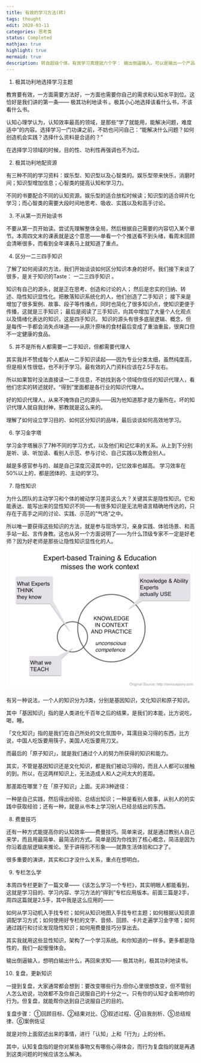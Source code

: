 ```yaml
---
title: 有效的学习方法(转)
tags: thought
edit: 2020-03-11
categories: 思考类
status: Completed
mathjax: true
highlight: true
mermaid: true
description: 转自超级个体。有效学习真理就六个字： 输出倒逼输入。可以是输出一个产品（功利地学习），参与一个项目（隐性知识），与行业大牛沟通（一二手知识 ），如果没有这些获得反馈的环境，就试着教别人（费曼技巧）。
---
```

1. 极其功利地选择学习主题

教育要有效，一方面需要方法好，一方面也需要你自己的需求和认知水平到位。这恰好是我们讲的第一条—— 极其功利地读书 。极其小心地选择该看什么书，不该看什么书。

认知心理学认为，认知效率最高的领域，是那些“学了就能用，能解决问题，难度适中”的内容。选择学习一门功课之前，不妨也问问自己：“能解决什么问题？如何创造机会实践？选择什么资料是合适的？”

在选择学习领域的时候，目的性、功利性再强调也不为过。

2. 极其功利地配资源

有三种不同的学习资料：娱乐型、知识型以及心智类的。娱乐型带来快乐，消磨时间；知识型增加信息；心智类的提高认知和学习力。

不同的书要配合不同的认知资源。娱乐型的适合放松时候读；知识型的适合碎片化学习；而心智类的需要大段时间地思考、吸收、实践以及和高手讨论。

3. 不从第一页开始读书

不要从第一页开始读。尝试先理解整体全局，然后根据自己需要的内容切入某个章节。本周四文末的课表就是这个意思——单看一个个推送看不到头绪，看周末回顾会清晰很多，而看到全年课表马上就知道了重点。

4. 区分一二三四手知识

了解了如何阅读的方法，我们开始谈谈如何区分知识本身的好坏。我们接下来谈了很多，是关于知识的Taste： 一二三四手知识 。

知识有自己的源头，就是正在思考、创造和讨论的人；
然后是忠实的归纳、转述、隐性知识显性化。把散落知识系统化的人，他们创造了二手知识；
接下来是增加了很多案例、故事、段子等传播点，同时也简化了很多知识点，使知识更便于传播，这就是三手知识；
最后是阅读了三手知识，向其中增加了大量个人化观点以及情绪化表达的知识，这是四手知识。
知识的源头有很多底层逻辑、概念，但是每传一手都会消失点味道——从原汁原味的食材最后变成了重油重盐，很爽口但不一定健康的食品。

5. 并不是所有人都需要一二手知识，但都需要代理人

其实我并不赞成每个人都从一二手知识读起——因为专业分类太细，虽然纯度高，但是相关性很低，也不利于学习。最有效的入门资料应该在2.5手左右。

所以如果暂时没法直接读一二手信息，不妨找到各个领域你信任的知识代理人，看他们忠实的转述就好。“得到”里面都是各行业的知识代理人。

好的知识代理人，从来不掩饰自己的源头——因为他知道那才是力量所在。坏的知识代理人就自我封神，邪教就是这么来的。

理解了如何设立学习目的、如何区分知识的品味，最后谈谈如何高效地学习。

6. 学习金字塔

学习金字塔展示了7种不同的学习方式，以及他们和记忆率的关系。从上到下分别是听、读、听加读、看别人示范、参与讨论、自己实践以及教会别人。

越是多感官参与的、越是自己深度沉浸其中的，记忆效率也越高。 学习效率在50%以上的，都是团体的、主动的学习。

7. 隐性知识

为什么团队的主动学习和个体的被动学习差异这么大？关键其实是隐性知识。它和能表达、能写出来的显性知识不同——有很多知识是无法用语言精确地传达的，只存在于高手之间的讨论、实践、示范的“气场”之中。

所以唯一要获得这些知识的方法，就是参与现场学习，亲身实践、体验场景、和高手站一起、言传身教。这也从另一个方面说明了——为什么顶级专家不一定是好老师？因为好老师是那些让隐性知识显性化的人。

![caption](https://github.com/Hummmm/Hummmm.github.io/blob/master/_posts/2020-03-11-learn/learn.jpg?raw=true)

有另一种说法，一个人的知识分为3类，分别是基因知识，文化知识和原子知识。

其中「基因知识」指的是人类进化千百年之后的结果，是我们的本能，比方说吃，喝，睡。

「文化知识」指的是我们在自己所处的文化氛围中，耳濡目染习得的东西，比方说，中国人吃饭要用筷子，美国人吃饭要用刀叉。

而最后的「原子知识」，就是我们通过个人的努力所获得的知识和能力。

其实，不管是基因知识还是文化知识，都是我们被动习得的，而且人人都可以接触的到。所以，在这两样知识上，无法造成人和人之间太大的差距。

那差距在哪里？在「原子知识」上面。无非3种途径：

一种是自己实践，然后得出经验、总结出知识；一种是看别人做事，从别人的的实践中获取经验；还有一种，就是从书本上学习别人已经总结出的东西。

8. 费曼技巧

还有一种方式能提高你的认知效率——费曼技巧。简单来说，就是通过教别人自己来学，而且用最简单、最简洁的方式。简单是因为你找到了核心概念，简洁是因为你沿着底层逻辑来推论。至于讲得形不形象——就靠生活体验和口才了。

很多重要的演讲，其实和口才没什么关系，重点在想明白。

9. 专栏怎么学

本周四专栏更新了一篇文章——《该怎么学习一个专栏》，其实明眼人都能看到，这就是学习目的、学习内容、学习方法的“得到”专栏应用版本。前面三篇是2手，周四这篇就是2.5手，其中我是这么应用的——

如何从学习动机入手找专栏；如何从知识地图入手找专栏主题；如何根据认知资源调配学习方式；如何使用好专栏的文字、音频、回顾、卡片走遍学习金字塔；如何通过践行和讨论发现隐性知识；如何用费曼技巧分享出去。

其实我就用这些显性知识，架构了一个学习系统。和你知道的一样多。更多都是隐性的，我们一起慢慢体会。

输出倒逼输入，想明白输出什么，再回来求知—— 极其功利，极其功利地读书。

10. 复盘，更新知识

一提到复盘，大家通常都会想到：要改变哪些行为.但你心里很想改变，但不管别人怎么劝说，功效都不及你自己说服自己的十分之一。只有你的认知才会影响你的行为。但复盘，就能帮你达到自己说服自己的目的。

复盘步骤：
①回顾目标、②结果对比、③叙述过程、④自我剖析、⑤总结规律、⑥案例佐证

就是对你上面叙述出来的事情，进行「认知」上和「行为」上的分析。

其中，认知复盘指的是你对某些事物又有哪些心得体会，而行为复盘指的就是再遇到这类问题的时候应该怎么解决。

 